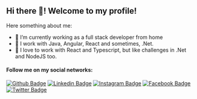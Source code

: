 ## Hi there 👋! Welcome to my profile!

Here something about me:

- 🔭 I’m currently working as a full stack developer from home
- 🌱 I work with Java, Angular, React and sometimes, .Net.
- 💜 I love to work with React and Typescript, but like challenges in .Net and NodeJS too.


#### Follow me on my social networks:
[![Github Badge](https://img.shields.io/badge/-Github-000?style=flat-square&logo=Github&logoColor=white&link=https://github.com/mavortius)](https://github.com/mavortius)
[![Linkedin Badge](https://img.shields.io/badge/-LinkedIn-blue?style=flat-square&logo=Linkedin&logoColor=white&link=https://www.linkedin.com/in/marcelo-martins-64187329)](https://www.linkedin.com/in/marcelo-martins-64187329/)
[![Instagram Badge](https://img.shields.io/badge/-Instagram-C13584?style=flat-square&labelColor=C13584&logo=instagram&logoColor=white&link=https://www.instagram.com/marcelomartins360/)](https://www.instagram.com/marcelomartins360/)
[![Facebook Badge](https://img.shields.io/badge/-Facebook-blue?style=flat-square&labelColor=blue&logo=facebook&logoColor=white&link=https://www.facebook.com/maralmart/)](https://www.facebook.com/maralmart/)
[![Twitter Badge](https://img.shields.io/badge/-Twitter-blue?style=flat-square&labelColor=blue&logo=twitter&logoColor=white&link=https://twitter.com/maralmart)](https://twitter.com/maralmart)
